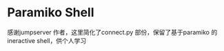 Paramiko Shell
================
感谢jumpserver 作者，这里简化了connect.py 部份，保留了基于paramiko 的ineractive shell，供个人学习